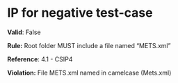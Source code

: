 # IP for negative test-case

**Valid**: False

**Rule:** Root folder MUST include a file named “METS.xml”

**Reference**: 4.1 - CSIP4

**Violation:** File METS.xml named in camelcase (Mets.xml)